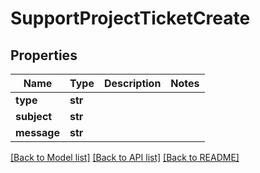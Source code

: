 # SupportProjectTicketCreate


## Properties
Name | Type | Description | Notes
------------ | ------------- | ------------- | -------------
**type** | **str** |  | 
**subject** | **str** |  | 
**message** | **str** |  | 

[[Back to Model list]](../README.md#documentation-for-models) [[Back to API list]](../README.md#documentation-for-api-endpoints) [[Back to README]](../README.md)


